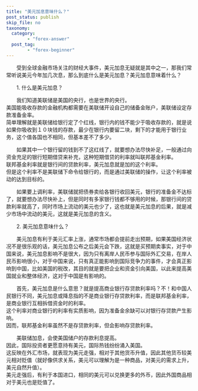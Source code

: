 ```yaml
---
title: "美元加息意味什么？"
post_status: publish
skip_file: no
taxonomy:
  category:
        - "forex-answer"
  post_tag:
        - "forex-beginner"
---
```


　　受到全球金融市场关注的财经大事件，美元加息无疑就是其中之一，那我们常常听说美元今年加几次息，那么到底什么是美元加息？美元加息意味着什么？

　　1. 什么是美元加息？

　　我们知道美联储是美国的央行，也是世界的央行。  
美国能吸收存款的金融机构都需要在美联储开设自己的储备金账户，美联储设定存款准备金率。  
简单理解就是美联储给银行定了个红线，银行内的钱不能少于吸收存款的，就是说如果你吸收到１０块钱的存款，最少在银行内要留二块，剩下的才能用于银行业务，这个值各国也不相同，但基本差不了多少。

　　如果其中一个银行留的钱到不了这红线了，就要想办法尽快补足，一般通过向资金充足的银行短期借贷来补充，这种短期借贷的利率就叫联邦基金利率。  
联邦基金利率就是银行间的贷款利率，美元加息就是加的这个利率。  
但是这个利率不是美联储下命令给银行的，而是通过美联储的操作，让这个利率被动的达到目标的。

　　如果要上调利率，美联储就把债券卖给各银行收回美元，银行的准备金不达标了，就要想办法尽快补上，但是同时有多家银行钱都不够用的时候，那银行间的贷款利率就高了，同时市场上流动的美元也少了，这也就是美元加息的后果，就是减少市场中流动的美元，这就是美元加息的含义。

　　2. 美元加息意味什么？

　　美元加息有利于美元汇率上涨，通常市场都会提前走出预期，如果美国经济状况不是很乐观的话，美元加息公布之后美元会下跌，这就是买预期卖事实，对于中国来说，美元加息影响不是很大，因为只有离岸人民币参与国际外汇交易，在岸人民币影响很小，对于中国来说，只有真正能影响到国际竞争力的事件，才会真正影响到中国，比如美国的税改，其目的就是要把企业和资金引向美国，以此来提高美国就业和整体经济，这对于中国是有影响的。

　　首先，美元加息是什么意思？就是提高商业银行存贷款利率吗？不！和中国人民银行不同，美元加息或降息指的不是商业银行存贷款利率，而是联邦基金利率，是商业银行互相拆借资金时的利率。  
这个利率对商业银行的利率有实质影响，因为准备金余缺可以对银行存贷款产生影响。  
因而，联邦基金利率虽然不是存贷款利率，但会影响存贷款利率。

　　美联储加息，会使美国储户的存款利息提高。  
因此，国际投资者更愿意持有美元，国际热钱纷纷涌入美国。  
这反映在外汇市场，就表现为美元走强，相对于其他货币升值，因此其他货币较美元相对贬值（就好像供求关系，美元可以理解为是一种商品，对美元的需求上升，美元自然升值）。  
美元走强后，有利于本国进口，相同的美元可以兑换更多的外币，因此外国商品相对于美元也是贬值了。
